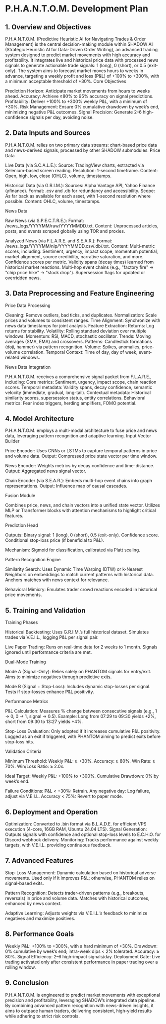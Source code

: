 # P.H.A.N.T.O.M. Development Plan

## 1. Overview and Objectives
P.H.A.N.T.O.M. (Predictive Heuristic AI for Navigating Trades & Order Management) is the central decision-making module within SHADOW AI (Strategic Heuristic AI for Data-Driven Order Writing), an advanced trading system designed to predict market movements with high accuracy and profitability. It integrates live and historical price data with processed news signals to generate actionable trade signals: 1 (long), 0 (short), or 0.5 (exit-only). The system aims to forecast market moves hours to weeks in advance, targeting a weekly profit and loss (P&L) of +100% to +300%, with a minimum acceptable threshold of +30%.
Core Objectives

Prediction Horizon: Anticipate market movements from hours to weeks ahead.
Accuracy: Achieve ≥80% to 95% accuracy on signal predictions.
Profitability: Deliver +100% to +300% weekly P&L, with a minimum of +30%.
Risk Management: Ensure 0% cumulative drawdown by week’s end, minimizing negative P&L outcomes.
Signal Precision: Generate 2–6 high-confidence signals per day, avoiding noise.

## 2. Data Inputs and Sources
P.H.A.N.T.O.M. relies on two primary data streams: chart-based price data and news-derived signals, processed by other SHADOW submodules.
Price Data

Live Data (via S.C.A.L.E.):
Source: TradingView charts, extracted via Selenium-based screen reading.
Resolution: 1-second timeframe.
Content: Open, high, low, close (OHLC), volume, timestamps.


Historical Data (via G.R.I.M.):
Sources: Alpha Vantage API, Yahoo Finance (yfinance).
Format: .csv and .db for redundancy and accessibility.
Scope: As far back as available for each asset, with 1-second resolution where possible.
Content: OHLC, volume, timestamps.



News Data

Raw News (via S.P.E.C.T.R.E.):
Format: /news_logs/YYYYMM/raw/YYYYMMDD.txt.
Content: Unprocessed articles, posts, and events scraped globally using TOR and proxies.


Analyzed News (via F.L.A.R.E. and S.E.A.R.):
Format: /news_logs/YYYYMM/nlp/YYYYMMDD.csv/.db/.txt.
Content: Multi-metric scores, including:
Sentiment, urgency, impact scope, momentum potential, market alignment, source credibility, narrative saturation, and more.
Confidence scores per metric.
Validity spans (decay times) learned from historical market reactions.
Multi-hop event chains (e.g., "factory fire" → "chip price hike" → "stock drop").
Supersession flags for updated or overridden news.





## 3. Data Preprocessing and Feature Engineering
Price Data Processing

Cleaning: Remove outliers, bad ticks, and duplicates.
Normalization: Scale prices and volumes to consistent ranges.
Time Alignment: Synchronize with news data timestamps for joint analysis.
Feature Extraction:
Returns: Log returns for stability.
Volatility: Rolling standard deviation over multiple windows.
Momentum: RSI, MACD, stochastic oscillator.
Trends: Moving averages (SMA, EMA) and crossovers.
Patterns: Candlestick formations (doji, hammer) via pattern recognition.
Volume: Spikes, anomalies, price-volume correlation.
Temporal Context: Time of day, day of week, event-related windows.



News Data Integration

P.H.A.N.T.O.M. receives a comprehensive signal packet from F.L.A.R.E., including:
Core metrics: Sentiment, urgency, impact scope, chain reaction scores.
Temporal metadata: Validity spans, decay confidence, semantic velocity (immediate, gradual, long-tail).
Contextual metadata: Historical similarity scores, supersession status, entity correlations.
Behavioral metrics: Fear index triggers, herding amplifiers, FOMO potential.



## 4. Model Architecture
P.H.A.N.T.O.M. employs a multi-modal architecture to fuse price and news data, leveraging pattern recognition and adaptive learning.
Input Vector Builder

Price Encoder:
Uses CNNs or LSTMs to capture temporal patterns in price and volume data.
Output: Compressed price state vector per time window.


News Encoder:
Weights metrics by decay confidence and time-distance.
Output: Aggregated news signal vector.


Chain Encoder (via S.E.A.R.):
Embeds multi-hop event chains into graph representations.
Output: Influence map of causal cascades.



Fusion Module

Combines price, news, and chain vectors into a unified state vector.
Utilizes MLP or Transformer blocks with attention mechanisms to highlight critical features.

Prediction Head

Outputs:
Binary signal: 1 (long), 0 (short), 0.5 (exit-only).
Confidence score.
Conditional stop-loss price (if beneficial to P&L).


Mechanism: Sigmoid for classification, calibrated via Platt scaling.

Pattern Recognition Engine

Similarity Search:
Uses Dynamic Time Warping (DTW) or k-Nearest Neighbors on embeddings to match current patterns with historical data.
Anchors matches with news context for relevance.


Behavioral Mimicry: Emulates trader crowd reactions encoded in historical price movements.

## 5. Training and Validation
Training Phases

Historical Backtesting:
Uses G.R.I.M.’s full historical dataset.
Simulates trades via V.E.I.L., logging P&L per signal pair.


Live Paper Trading:
Runs on real-time data for 2 weeks to 1 month.
Signals ignored until performance criteria are met.



Dual-Mode Training

Mode A (Signal-Only):
Relies solely on PHANTOM signals for entry/exit.
Aims to minimize negatives through predictive exits.


Mode B (Signal + Stop-Loss):
Includes dynamic stop-losses per signal.
Tests if stop-losses enhance P&L positivity.



Performance Metrics

P&L Calculation:
Measures % change between consecutive signals (e.g., 1 → 0, 0 → 1, signal → 0.5).
Example: Long from 07:29 to 09:30 yields +2%, short from 09:30 to 13:27 yields +4%.


Stop-Loss Evaluation:
Only adopted if it increases cumulative P&L positivity.
Logged as an exit if triggered, with PHANTOM aiming to predict exits before stop-loss hits.



Validation Criteria

Minimum Threshold:
Weekly P&L: ≥ +30%.
Accuracy: ≥ 80%.
Win Rate: ≥ 70%.
Win/Loss Ratio: ≥ 2.0x.


Ideal Target:
Weekly P&L: +100% to +300%.
Cumulative Drawdown: 0% by week’s end.


Failure Conditions:
P&L < +30%: Retrain.
Any negative day: Log failure, adjust via V.E.I.L.
Accuracy < 75%: Revert to paper mode.



## 6. Deployment and Operation

Optimization: Converted to .bin format via B.L.A.D.E. for efficient VPS execution (4-core, 16GB RAM, Ubuntu 24.04 LTS).
Signal Generation: Outputs signals with confidence and optional stop-loss levels to E.C.H.O. for Discord webhook delivery.
Monitoring: Tracks performance against weekly targets, with V.E.I.L. providing continuous feedback.

## 7. Advanced Features

Stop-Loss Management:
Dynamic calculation based on historical adverse movements.
Used only if it improves P&L; otherwise, PHANTOM relies on signal-based exits.


Pattern Recognition:
Detects trader-driven patterns (e.g., breakouts, reversals) in price and volume data.
Matches with historical outcomes, enhanced by news context.


Adaptive Learning:
Adjusts weights via V.E.I.L.’s feedback to minimize negatives and maximize positives.



## 8. Performance Goals

Weekly P&L: +100% to +300%, with a hard minimum of +30%.
Drawdown: 0% cumulative by week’s end; intra-week dips < 2% tolerated.
Accuracy: ≥ 80%.
Signal Efficiency: 2–6 high-impact signals/day.
Deployment Gate: Live trading activated only after consistent performance in paper trading over a rolling window.

## 9. Conclusion

P.H.A.N.T.O.M. is engineered to predict market movements with exceptional precision and profitability, leveraging SHADOW’s integrated data pipeline. By combining advanced pattern recognition with news-driven insights, it aims to outpace human traders, delivering consistent, high-yield results while adhering to strict risk controls.